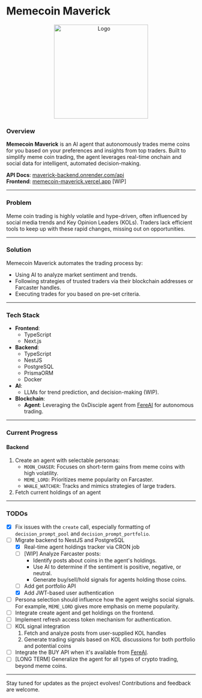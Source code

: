 # Memecoin Maverick

<div align="center">
    <img src="https://github.com/user-attachments/assets/d58f2f74-a509-4e99-8428-6dea918a7826" alt="Logo" height="250"/>
</div>

### **Overview**

**Memecoin Maverick** is an AI agent that autonomously trades meme coins for you based on your preferences and insights from top traders. Built to simplify meme coin trading, the agent leverages real-time onchain and social data for intelligent, automated decision-making.

**API Docs**: [maverick-backend.onrender.com/api](https://maverick-backend.onrender.com/api) <br/>
**Frontend**: [memecoin-maverick.vercel.app](https://memecoin-maverick.vercel.app/) [WIP]

---

### **Problem**

Meme coin trading is highly volatile and hype-driven, often influenced by social media trends and Key Opinion Leaders (KOLs). Traders lack efficient tools to keep up with these rapid changes, missing out on opportunities.

---

### **Solution**

Memecoin Maverick automates the trading process by:

- Using AI to analyze market sentiment and trends.
- Following strategies of trusted traders via their blockchain addresses or Farcaster handles.
- Executing trades for you based on pre-set criteria.

---

### **Tech Stack**

- **Frontend**:
  - TypeScript
  - Next.js
- **Backend**:
  - TypeScript
  - NestJS
  - PostgreSQL
  - PrismaORM
  - Docker
- **AI**:
  - LLMs for trend prediction, and decision-making (WIP).
- **Blockchain**:
  - **Agent**: Leveraging the 0xDisciple agent from [FereAI](https://www.fereai.xyz/) for autonomous trading.

---

### **Current Progress**

#### Backend

1. Create an agent with selectable personas:
   - `MOON_CHASER`: Focuses on short-term gains from meme coins with high volatility.
   - `MEME_LORD`: Prioritizes meme popularity on Farcaster.
   - `WHALE_WATCHER`: Tracks and mimics strategies of large traders.
2. Fetch current holdings of an agent

---

### **TODOs**

- [X] Fix issues with the `create` call, especially formatting of `decision_prompt_pool` and `decision_prompt_portfolio`.
- [ ] Migrate backend to NestJS and PostgreSQL
  - [X] Real-time agent holdings tracker via CRON job
  - [ ] [WIP] Analyze Farcaster posts:
    - Identify posts about coins in the agent's holdings.
    - Use AI to determine if the sentiment is positive, negative, or neutral.
    - Generate buy/sell/hold signals for agents holding those coins.
  - [ ] Add get portfolio API
  - [X] Add JWT-based user authentication
- [ ] Persona selection should influence how the agent weighs social signals. For example, `MEME_LORD` gives more emphasis on meme popularity.
- [ ] Integrate create agent and get holdings on the frontend.
- [ ] Implement refresh access token mechanism for authentication.
- [ ] KOL signal integration
  1. Fetch and analyze posts from user-supplied KOL handles
  2. Generate trading signals based on KOL discussions for both portfolio and potential coins
- [ ] Integrate the BUY API when it's available from [FereAI](https://www.fereai.xyz/).
- [ ] [LONG TERM] Generalize the agent for all types of crypto trading, beyond meme coins.

---

Stay tuned for updates as the project evolves! Contributions and feedback are welcome.
